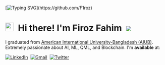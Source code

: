 [![Typing SVG](https://readme-typing-svg.herokuapp.com?font=Poppins&color=929292&size=50&center=true&vCenter=true&width=1000&height=150&lines=Welcome+to+my+GitHub+Profile!)](https://github.com/F1roz)

# <img src="assets/img/wave.gif"  width="27" height="27"> &nbsp;Hi there! I'm Firoz Fahim&nbsp; ![](https://komarev.com/ghpvc/?username=F1roz&label=PROFILE+VIEWS&color=blueviolet)

I graduated from [American International University-Bangladesh (AIUB)](https://www.aiub.edu/). Extremely passionate about AI, ML, QML, and Blockchain. I'm  **available** at: <br>

[![LinkedIn](https://img.shields.io/badge/linkedin-%230077B5.svg?style=for-the-badge&logo=linkedin&logoColor=white)](https://www.linkedin.com/in/firozfahim/)&nbsp;&nbsp;[![Gmail](https://img.shields.io/badge/Gmail-D14836?style=for-the-badge&logo=gmail&logoColor=white)](mailto:feroz.fahim.9@gmail.com)&nbsp;&nbsp;[![Twitter](https://img.shields.io/badge/Twitter-%231DA1F2.svg?style=for-the-badge&logo=Twitter&logoColor=white)](https://twitter.com/FirozFahimm)&nbsp;&nbsp;

<br>
<br>

